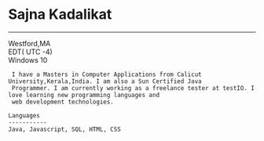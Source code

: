 # Sajna Kadalikat
-------------
 Westford,MA   
 EDT(  UTC -4)  
 Windows 10  
   
     I have a Masters in Computer Applications from Calicut University,Kerala,India. I am also a Sun Certified Java  
     Programmer. I am currently working as a freelance tester at testIO. I love learning new programming languages and  
     web development technologies.   
       
    Languages   
    -----------  
    Java, Javascript, SQL, HTML, CSS
